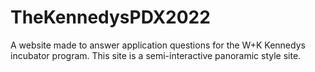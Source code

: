 # TheKennedysPDX2022

A website made to answer application questions for the W+K Kennedys incubator program. This site is a semi-interactive panoramic style site.

